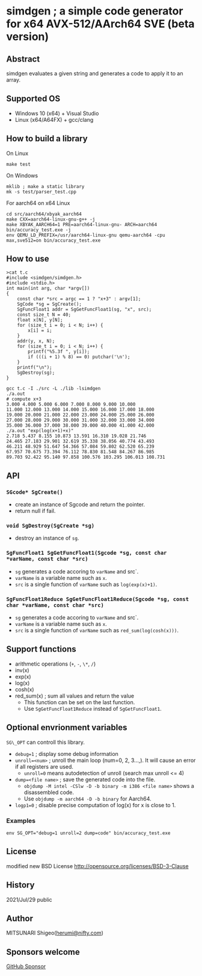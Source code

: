 # simdgen ; a simple code generator for x64 AVX-512/AArch64 SVE (beta version)

## Abstract

simdgen evaluates a given string and generates a code to apply it to an array.

## Supported OS
- Windows 10 (x64) + Visual Studio
- Linux (x64/A64FX) + gcc/clang

## How to build a library

On Linux
```
make test
```

On Windows
```
mklib ; make a static library
mk -s test/parser_test.cpp
```

For aarch64 on x64 Linux
```
cd src/aarch64/xbyak_aarch64
make CXX=aarch64-linux-gnu-g++ -j
make XBYAK_AARCH64=1 PRE=aarch64-linux-gnu- ARCH=aarch64 bin/accuracy_test.exe -j
env QEMU_LD_PREFIX=/usr/aarch64-linux-gnu qemu-aarch64 -cpu max,sve512=on bin/accuracy_test.exe
```

## How to use

```
>cat t.c
#include <simdgen/simdgen.h>
#include <stdio.h>
int main(int arg, char *argv[])
{
	const char *src = argc == 1 ? "x+3" : argv[1];
	SgCode *sg = SgCreate();
	SgFuncFloat1 addr = SgGetFuncFloat1(sg, "x", src);
	const size_t N = 40;
	float x[N], y[N];
	for (size_t i = 0; i < N; i++) {
		x[i] = i;
	}
	addr(y, x, N);
	for (size_t i = 0; i < N; i++) {
		printf("%5.3f ", y[i]);
		if (((i + 1) % 8) == 0) putchar('\n');
	}
	printf("\n");
	SgDestroy(sg);
}

gcc t.c -I ./src -L ./lib -lsimdgen
./a.out
# compute x+3
3.000 4.000 5.000 6.000 7.000 8.000 9.000 10.000
11.000 12.000 13.000 14.000 15.000 16.000 17.000 18.000
19.000 20.000 21.000 22.000 23.000 24.000 25.000 26.000
27.000 28.000 29.000 30.000 31.000 32.000 33.000 34.000
35.000 36.000 37.000 38.000 39.000 40.000 41.000 42.000
./a.out "exp(log(x+1)+x)"
2.718 5.437 8.155 10.873 13.591 16.310 19.028 21.746
24.465 27.183 29.901 32.619 35.338 38.056 40.774 43.493
46.211 48.929 51.647 54.366 57.084 59.802 62.520 65.239
67.957 70.675 73.394 76.112 78.830 81.548 84.267 86.985
89.703 92.422 95.140 97.858 100.576 103.295 106.013 108.731
```

## API

### `SGcode* SgCreate()`
- create an instance of Sgcode and return the pointer.
- return null if fail.

### `void SgDestroy(SgCreate *sg)`
- destroy an instance of `sg`.

### `SgFuncFloat1 SgGetFuncFloat1(Sgcode *sg, const char *varName, const char *src)`
- `sg` generates a code accoring to `varName` and src`.
- `varName` is a variable name such as `x`.
- `src` is a single function of `varName` such as `log(exp(x)+1)`.

### `SgFuncFloat1Reduce SgGetFuncFloat1Reduce(Sgcode *sg, const char *varName, const char *src)`
- `sg` generates a code accoring to `varName` and src`.
- `varName` is a variable name such as `x`.
- `src` is a single function of `varName` such as `red_sum(log(cosh(x)))`.

## Support functions

- arithmetic operations (`+`, `-`, `\*`, `/`)
- inv(x)
- exp(x)
- log(x)
- cosh(x)
- red_sum(x) ; sum all values and return the value
  - This function can be set on the last function.
  - Use `SgGetFuncFloat1Reduce` instead of `SgGetFuncFloat1`.

## Optional envrionment variables

`SG\_OPT` can controll this library.

- `debug=1` ; display some debug information
- `unroll=<num>` ; unroll the main loop (num=0, 2, 3...,). It will cause an error if all registers are used.
  - `unroll=0` means autodetection of unroll (search max unroll <= 4)
- `dump=<file name>` ; save the generated code into the file.
  - `objdump -M intel -CSlw -D -b binary -m i386 <file name>` shows a disassembled code.
  - Use `objdump -m aarch64 -D -b binary` for Aarch64.
- `logp1=0` ; disable precise computation of log(x) for x is close to 1.

### Examples

```
env SG_OPT="debug=1 unroll=2 dump=code" bin/accuracy_test.exe
```

## License

modified new BSD License
http://opensource.org/licenses/BSD-3-Clause

## History
2021/Jul/29 public

## Author
MITSUNARI Shigeo(herumi@nifty.com)

## Sponsors welcome
[GitHub Sponsor](https://github.com/sponsors/herumi)
